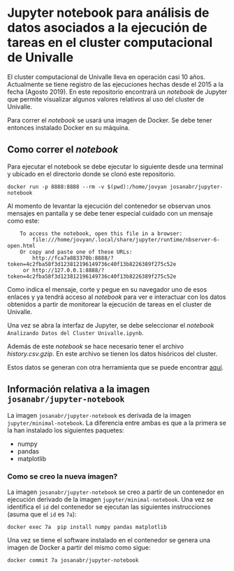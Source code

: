# Jupyter notebook para análisis de datos asociados a la ejecución de tareas en el cluster computacional de Univalle

El cluster computacional de Univalle lleva en operación casi 10 años.
Actualmente se tiene registro de las ejecuciones hechas desde el 2015 a la fecha (Agosto 2019).
En este repositorio encontrará un *notebook* de Jupyter que permite visualizar algunos valores relativos al uso del cluster de Univalle.

Para correr el *notebook* se usará una imagen de Docker.
Se debe tener entonces instalado Docker en su máquina.

## Como correr el *notebook*

Para ejecutar el notebook se debe ejecutar lo siguiente desde una terminal y ubicado en el directorio donde se clonó este repositorio.

```
docker run -p 8888:8888 --rm -v $(pwd):/home/jovyan josanabr/jupyter-notebook
```

Al momento de levantar la ejecución del contenedor se observan unos mensajes en pantalla y se debe tener especial cuidado con un mensaje como este:

```
    To access the notebook, open this file in a browser:
        file:///home/jovyan/.local/share/jupyter/runtime/nbserver-6-open.html
    Or copy and paste one of these URLs:
        http://fca7a883370b:8888/?token=4c2fba58f3d123812196149736c40f13b8226389f275c52e
     or http://127.0.0.1:8888/?token=4c2fba58f3d123812196149736c40f13b8226389f275c52e
```

Como indica el mensaje, corte y pegue en su navegador uno de esos enlaces y ya tendrá acceso al *notebook* para ver e interactuar con los datos obtenidos a partir de monitorear la ejecución de tareas en el cluster de Univalle.

Una vez se abra la interfaz de Jupyter, se debe seleccionar el *notebook* `Analizando Datos del Cluster Univalle.ipynb`.

Además de este *notebook* se hace necesario tener el archivo *history.csv.gzip*.
En este archivo se tienen los datos hisóricos del cluster.

Estos datos se generan con otra herramienta que se puede encontrar [aquí](aquí).

## Información relativa a la imagen `josanabr/jupyter-notebook`

La imagen `josanabr/jupyter-notebook` es derivada de la imagen `jupyter/minimal-notebook`.
La diferencia entre ambas es que a la primera se la han instalado los siguientes paquetes:

   * numpy
   * pandas
   * matplotlib

### Como se creo la nueva imagen?

La imagen `josanabr/jupyter-notebook` se creo a partir de un contenedor en ejecución derivado de la imagen `jupyter/minimal-notebook`.
Una vez se identifica el `id` del contenedor se ejecutan las siguientes instrucciones (asuma que el `id` es `7a`):

```
docker exec 7a  pip install numpy pandas matplotlib
```

Una vez se tiene el software instalado en el contenedor se genera una imagen de Docker a partir del mismo como sigue:

```
docker commit 7a josanabr/jupyter-notebook
```

